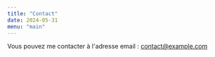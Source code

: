 ```yaml
---
title: "Contact"
date: 2024-05-31
menu: "main"
---
```


Vous pouvez me contacter à l'adresse email : contact@example.com
